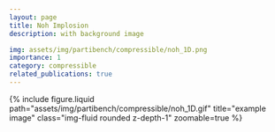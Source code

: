 ```yaml
---
layout: page
title: Noh Implosion
description: with background image

img: assets/img/partibench/compressible/noh_1D.png
importance: 1
category: compressible
related_publications: true
---
```



{% include figure.liquid path="assets/img/partibench/compressible/noh_1D.gif" title="example image" class="img-fluid rounded z-depth-1" zoomable=true %}
